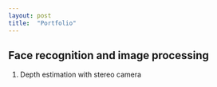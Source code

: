 ```yaml
---
layout: post
title:  "Portfolio"
---
```

 Face recognition and image processing
---

1. Depth estimation with stereo camera

